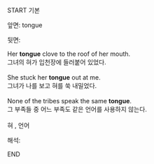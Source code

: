 START
기본

앞면:
tongue


뒷면:
<div>Her <strong>tongue</strong> clove to the roof of her mouth. </div><div><div>그녀의 혀가 입천장에 들러붙어 있었다.</div></div><div><br></div><div><div>She stuck her <strong>tongue</strong> out at me. </div><div><div>그녀가 나를 보고 혀를 쑥 내밀었다.</div></div></div><div><br></div><div><div>None of the tribes speak the same <b>tongue</b>. </div><div>그 부족들 중 어느 부족도 같은 언어를 사용하지 않는다.</div></div><div><br></div><div>혀 , 언어</div>


해석:
<!--ID: 1746614454856-->
END